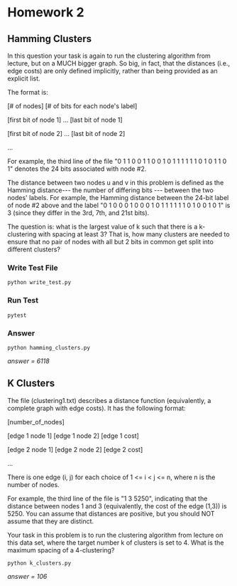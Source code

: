 # Homework 2

## Hamming Clusters
In this question your task is again to run the clustering algorithm from lecture,
but on a MUCH bigger graph. So big, in fact, that the distances (i.e., edge costs)
are only defined implicitly, rather than being provided as an explicit list.

The format is:

[# of nodes] [# of bits for each node's label]

[first bit of node 1] ... [last bit of node 1]

[first bit of node 2] ... [last bit of node 2]

...

For example, the third line of the file
"0 1 1 0 0 1 1 0 0 1 0 1 1 1 1 1 1 0 1 0 1 1 0 1" denotes the 24 bits associated
with node #2.

The distance between two nodes u and v in this problem is defined as the Hamming
distance--- the number of differing bits --- between the two nodes' labels.
For example, the Hamming distance between the 24-bit label of node #2 above and
the label "0 1 0 0 0 1 0 0 0 1 0 1 1 1 1 1 1 0 1 0 0 1 0 1" is 3 (since they differ
in the 3rd, 7th, and 21st bits).

The question is: what is the largest value of k such that there is a k-clustering
with spacing at least 3? That is, how many clusters are needed to ensure that no
pair of nodes with all but 2 bits in common get split into different clusters?

### Write Test File
`python write_test.py`

### Run Test
`pytest`

### Answer
`python hamming_clusters.py`

*answer = 6118*

## K Clusters
The file (clustering1.txt) describes a distance function (equivalently, a complete graph with edge
costs). It has the following format:

[number_of_nodes]

[edge 1 node 1] [edge 1 node 2] [edge 1 cost]

[edge 2 node 1] [edge 2 node 2] [edge 2 cost]

...

There is one edge (i, j) for each choice of 1 <= i < j <= n, where n is the number
of nodes.

For example, the third line of the file is "1 3 5250", indicating that the distance
between nodes 1 and 3 (equivalently, the cost of the edge (1,3)) is 5250. You can
assume that distances are positive, but you should NOT assume that they are distinct.

Your task in this problem is to run the clustering algorithm from lecture on this
data set, where the target number k of clusters is set to 4. What is the maximum
spacing of a 4-clustering?

`python k_clusters.py`

*answer = 106*